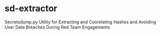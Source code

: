 # sd-extractor
Secretsdump.py Utility for Extracting and Coorelating Hashes and Avoiding User Data Breaches During Red Team Engagements
